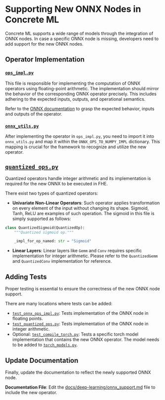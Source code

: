 # Supporting New ONNX Nodes in Concrete ML

Concrete ML supports a wide range of models through the integration of ONNX nodes. In case a specific ONNX node is missing, developers need to add support for the new ONNX nodes.

## Operator Implementation

### [`ops_impl.py`](../../src/concrete/ml/onnx/ops_impl.py)

This file is responsible for implementing the computation of ONNX operators using floating-point arithmetic. The implementation should mirror the behavior of the corresponding ONNX operator precisely. This includes adhering to the expected inputs, outputs, and operational semantics.

Refer to the [ONNX documentation](https://github.com/onnx/onnx/blob/main/docs/Operators.md) to grasp the expected behavior, inputs and outputs of the operator.

### [`onnx_utils.py`](../../src/concrete/ml/onnx/onnx_utils.py)

After implementing the operator in `ops_impl.py`, you need to import it into `onnx_utils.py` and map it within the `ONNX_OPS_TO_NUMPY_IMPL` dictionary. This mapping is crucial for the framework to recognize and utilize the new operator.

## [`quantized_ops.py`](../../src/concrete/ml/quantization/quantized_ops.py)

Quantized operators handle integer arithmetic and its implementation is required for the new ONNX to be executed in FHE.

There exist two types of quantized operators:

- **Univariate Non-Linear Operators**: Such operator applies transformation on every element of the input without changing its shape. Sigmoid, Tanh, ReLU are examples of such operation. The sigmoid in this file is simply supported as follows:

<!--pytest-codeblocks:skip-->

```python
class QuantizedSigmoid(QuantizedOp):
    """Quantized sigmoid op."""

    _impl_for_op_named: str = "Sigmoid"
```

- **Linear Layers**: Linear layers like `Gemm` and `Conv` requires specific implementation for integer arithmetic. Please refer to the `QuantizedGemm` and `QuantizedConv` implementation for reference.

## Adding Tests

Proper testing is essential to ensure the correctness of the new ONNX node support.

There are many locations where tests can be added:

- [`test_onnx_ops_impl.py`](../../tests/onnx/test_onnx_ops_impl.py): Tests implementation of the ONNX node in floating points.
- [`test_quantized_ops.py`](../../tests/quantization/test_quantized_ops.py): Tests implementation of the ONNX node in integer arithmetic.
- Optional: [`test_compile_torch.py`](../../tests/torch/test_compile_torch.py): Tests a specific torch model implementation that contains the new ONNX operator. The model needs to be added to [`torch_models.py`](../../src/concrete/ml/pytest/torch_models.py).

## Update Documentation

Finally, update the documentation to reflect the newly supported ONNX node.

**Documentation File**: Edit the [docs/deep-learning/onnx_support.md](../deep-learning/onnx_support.md) file to include the new operator.
